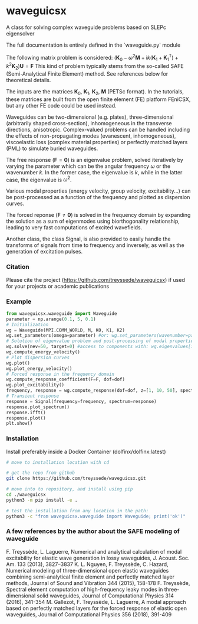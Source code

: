 # waveguicsx

A class for solving complex waveguide problems based on SLEPc eigensolver

The full documentation is entirely defined in the `waveguide.py' module

The following matrix problem is considered:
$(\textbf{K}_0-\omega^2\textbf{M}+\text{i}k(\textbf{K}_1+\textbf{K}_1^\text{T})+k^2\textbf{K}_2)\textbf{U}=\textbf{F}$
This kind of problem typically stems from the so-called SAFE (Semi-Analytical Finite Element) method. See references below for theoretical details.

The inputs are the matrices $\textbf{K}_0$, $\textbf{K}_1$, $\textbf{K}_2$, $\textbf{M}$ (PETSc format).
In the tutorials, these matrices are built from the open finite element (FE) platform FEniCSX, but any other FE code could be used instead.

Waveguides can be two-dimensional (e.g. plates), three-dimensional (arbitrarily shaped cross-section), inhomogeneous in the
transverse directions, anisotropic. Complex-valued problems can be handled including the effects of non-propagating modes (evanescent, inhomogeneous),
viscoelastic loss (complex material properties) or perfectly matched layers (PML) to simulate buried waveguides.

The free response ($\textbf{F}=\textbf{0}$) is an eigenvalue problem, solved iteratively by varying the parameter which can be
the angular frequency $\omega$ or the wavenumber $k$. In the former case, the eigenvalue is $k$, while in the latter case, the eigenvalue is $\omega^2$.

Various modal properties (energy velocity, group velocity, excitability...) can be post-processed as a function of the frequency and plotted as dispersion curves.

The forced reponse ($\textbf{F}\neq\textbf{0}$) is solved in the frequency domain by expanding the solution as a sum of eigenmodes using biorthogonality
relationship, leading to very fast computations of excited wavefields.

Another class, the class Signal, is also provided to easily handle the transforms of signals from time to frequency and inversely, as well as the generation of
excitation pulses.

### Citation

Please cite the project (https://github.com/treyssede/waveguicsx) if used for your projects or academic publications

### Example

```python
from waveguicsx.waveguide import Waveguide
parameter = np.arange(0.1, 5, 0.1)
# Initialization
wg = Waveguide(MPI.COMM_WORLD, M, K0, K1, K2)
wg.set_parameters(omega=parameter) #or: wg.set_parameters(wavenumber=parameter)
# Solution of eigenvalue problem and post-processing of modal properties (iteration over the parameter)
wg.solve(nev=50, target=0) #access to components with: wg.eigenvalues[ik][imode], wg.eigenvectors[ik][idof,imode]
wg.compute_energy_velocity()
# Plot dispersion curves
wg.plot()
wg.plot_energy_velocity()
# Forced response in the frequency domain
wg.compute_response_coefficient(F=F, dof=dof)
wg.plot_excitability()
frequency, response = wg.compute_response(dof=dof, z=[1, 10, 50], spectrum=excitation.spectrum)
# Transient response
response = Signal(frequency=frequency, spectrum=response)
response.plot_spectrum()
response.ifft()
response.plot()
plt.show()
```

### Installation
 
Install preferably inside a Docker Container (dolfinx/dolfinx:latest)
```bash
# move to installation location with cd

# get the repo from github
git clone https://github.com/treyssede/waveguicsx.git

# move into to repository, and install using pip
cd ./waveguicsx
python3 -m pip install -e .

# test the installation from any location in the path:
python3 -c "from waveguicsx.waveguide import Waveguide; print('ok')"
```

### A few references by the author about the SAFE modeling of waveguide

F. Treyssède, L. Laguerre, Numerical and analytical calculation of modal excitability for elastic wave generation in lossy waveguides, J. Acoust. Soc. Am. 133 (2013), 3827–3837
K. L. Nguyen, F. Treyssède, C. Hazard, Numerical modeling of three-dimensional open elastic waveguides combining semi-analytical finite element and perfectly matched layer methods, Journal of Sound and Vibration 344 (2015), 158-178
F. Treyssède, Spectral element computation of high-frequency leaky modes in three-dimensional solid waveguides, Journal of Computational Physics 314 (2016), 341-354
M. Gallezot, F. Treyssède, L. Laguerre, A modal approach based on perfectly matched layers for the forced response of elastic open waveguides, Journal of Computational Physics 356 (2018), 391-409
